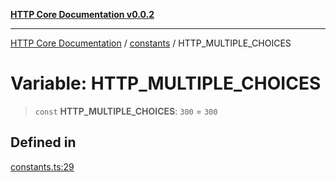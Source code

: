 [**HTTP Core Documentation v0.0.2**](../../README.md)

***

[HTTP Core Documentation](../../modules.md) / [constants](../README.md) / HTTP\_MULTIPLE\_CHOICES

# Variable: HTTP\_MULTIPLE\_CHOICES

> `const` **HTTP\_MULTIPLE\_CHOICES**: `300` = `300`

## Defined in

[constants.ts:29](https://github.com/stonemjs/http-core/blob/ed7c2187bd85b6877da7cd9f8c94448716446e07/src/constants.ts#L29)
